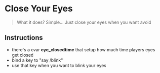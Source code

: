 # Close Your Eyes #
> What it does?
> Simple... Just close your eyes when you want avoid

## Instructions ##
  * there's a cvar **cye\_closedtime** that setup how much time players eyes get closed
  * bind a key to "say /blink"
  * use that key when you want to blink your eyes
